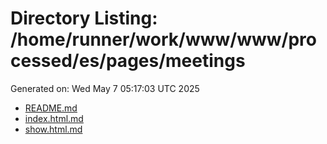 # Directory Listing: /home/runner/work/www/www/processed/es/pages/meetings
Generated on: Wed May  7 05:17:03 UTC 2025

- [README.md](README.md)
- [index.html.md](index.html.md)
- [show.html.md](show.html.md)
